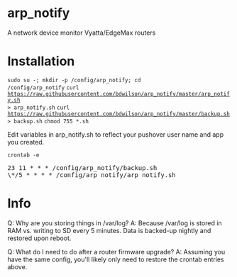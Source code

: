 # arp_notify
A network device monitor Vyatta/EdgeMax routers

# Installation
<code>sudo su -; mkdir -p /config/arp_notify; cd /config/arp_notify</code>
<code>curl https://raw.githubusercontent.com/bdwilson/arp_notify/master/arp_notify.sh > arp_notify.sh</code>
<code>curl https://raw.githubusercontent.com/bdwilson/arp_notify/master/backup.sh > backup.sh</code>
<code>chmod 755 \*.sh</code>

Edit variables in arp_notify.sh to reflect your pushover user name and app you
created. 

<code>crontab -e</code>
<pre>
23 11 * * * /config/arp_notify/backup.sh
\*/5 * * * * /config/arp_notify/arp_notify.sh
</pre>

# Info
Q: Why are you storing things in /var/log?
A: Because /var/log is stored in RAM vs. writing to SD every 5 minutes. Data is backed-up nightly and restored upon reboot.

Q: What do I need to do after a router firmware upgrade?
A: Assuming you have the same config, you'll likely only need to restore the crontab entries above.
